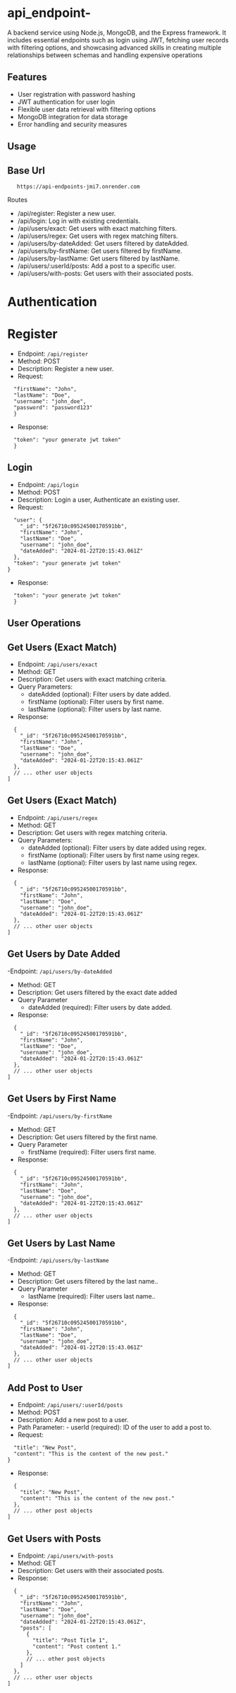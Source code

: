# api_endpoint-

A backend service using Node.js, MongoDB, and the Express framework. It includes essential endpoints such as login using JWT, fetching user records with filtering options, and showcasing advanced skills in creating multiple relationships between schemas and handling expensive operations

## Features

- User registration with password hashing
- JWT authentication for user login
- Flexible user data retrieval with filtering options
- MongoDB integration for data storage
- Error handling and security measures

## Usage

## Base Url
```
   https://api-endpoints-jmi7.onrender.com
 ```

Routes

- /api/register: Register a new user.
- /api/login: Log in with existing credentials.
- /api/users/exact: Get users with exact matching filters.
- /api/users/regex: Get users with regex matching filters.
- /api/users/by-dateAdded: Get users filtered by dateAdded.
- /api/users/by-firstName: Get users filtered by firstName.
- /api/users/by-lastName: Get users filtered by lastName.
- /api/users/:userId/posts: Add a post to a specific user.
- /api/users/with-posts: Get users with their associated posts.

# Authentication

# Register
- Endpoint: ```/api/register```
- Method: POST
- Description: Register a new user.
- Request:
``` {
  "firstName": "John",
  "lastName": "Doe",
  "username": "john_doe",
  "password": "password123"
  }
  ```
  - Response:
```{
  "token": "your generate jwt token"
  }
```

## Login
- Endpoint: ```/api/login```
- Method: POST
- Description: Login a user, Authenticate an existing user.
- Request:
``` {
  "user": {
    "_id": "5f26710c09524500170591bb",
    "firstName": "John",
    "lastName": "Doe",
    "username": "john_doe",
    "dateAdded": "2024-01-22T20:15:43.061Z"
  },
  "token": "your generate jwt token"
}
  ```
  - Response:
```{
  "token": "your generate jwt token"
  }
```

## User Operations

## Get Users (Exact Match)
- Endpoint: ```/api/users/exact```
- Method: GET
- Description: Get users with exact matching criteria.
- Query Parameters:
    - dateAdded (optional): Filter users by date added.
    - firstName (optional): Filter users by first name.
    - lastName (optional): Filter users by last name.
- Response:
```[
  {
    "_id": "5f26710c09524500170591bb",
    "firstName": "John",
    "lastName": "Doe",
    "username": "john_doe",
    "dateAdded": "2024-01-22T20:15:43.061Z"
  },
  // ... other user objects
]
```
## Get Users (Exact Match)
- Endpoint: ```/api/users/regex```
- Method: GET
- Description: Get users with regex matching criteria.
- Query Parameters:
    - dateAdded (optional): Filter users by date added using regex.
    - firstName (optional): Filter users by first name using regex.
    - lastName (optional): Filter users by last name using regex.
- Response:
```[
  {
    "_id": "5f26710c09524500170591bb",
    "firstName": "John",
    "lastName": "Doe",
    "username": "john_doe",
    "dateAdded": "2024-01-22T20:15:43.061Z"
  },
  // ... other user objects
]
```

## Get Users by Date Added
-Endpoint: ```/api/users/by-dateAdded```
- Method: GET
- Description: Get users filtered by the exact date added
- Query Parameter
    - dateAdded (required): Filter users by date added.
- Response:
```[
  {
    "_id": "5f26710c09524500170591bb",
    "firstName": "John",
    "lastName": "Doe",
    "username": "john_doe",
    "dateAdded": "2024-01-22T20:15:43.061Z"
  },
  // ... other user objects
]
```

## Get Users by First Name
-Endpoint: ```/api/users/by-firstName```
- Method: GET
- Description: Get users filtered by the first name.
- Query Parameter
    - firstName (required): Filter users  first name.
- Response:
```[
  {
    "_id": "5f26710c09524500170591bb",
    "firstName": "John",
    "lastName": "Doe",
    "username": "john_doe",
    "dateAdded": "2024-01-22T20:15:43.061Z"
  },
  // ... other user objects
]
```

## Get Users by Last Name
-Endpoint: ```/api/users/by-lastName```
- Method: GET
- Description: Get users filtered by the last name..
- Query Parameter
    - lastName (required): Filter users last name..
- Response:
```[
  {
    "_id": "5f26710c09524500170591bb",
    "firstName": "John",
    "lastName": "Doe",
    "username": "john_doe",
    "dateAdded": "2024-01-22T20:15:43.061Z"
  },
  // ... other user objects
]  
```

## Add Post to User
- Endpoint: ```/api/users/:userId/posts```
- Method: POST
- Description: Add a new post to a user.
- Path Parameter:
      - userId (required): ID of the user to add a post to.
- Request:
```{
  "title": "New Post",
  "content": "This is the content of the new post."
}
```
- Response:
```[
  {
    "title": "New Post",
    "content": "This is the content of the new post."
  },
  // ... other post objects
]
```

## Get Users with Posts
- Endpoint: ```/api/users/with-posts```
- Method: GET
- Description: Get users with their associated posts.
- Response:
```[
  {
    "_id": "5f26710c09524500170591bb",
    "firstName": "John",
    "lastName": "Doe",
    "username": "john_doe",
    "dateAdded": "2024-01-22T20:15:43.061Z",
    "posts": [
      {
        "title": "Post Title 1",
        "content": "Post content 1."
      },
      // ... other post objects
    ]
  },
  // ... other user objects
]
```

